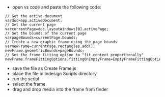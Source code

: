 - open vs code and paste the following code: 
```plaintext
// Get the active document
vardoc=app.activeDocument;
// Get the current page
varcurrentPage=doc.layoutWindows[0].activePage;
// Get the bounds of the current page
varpageBounds=currentPage.bounds;
// Create a new graphic frame using the page bounds
varnewFrame=currentPage.rectangles.add();
newFrame.geometricBounds=pageBounds;
// Set the frame fitting option to "fit content proportionally"
newFrame.frameFittingOptions.fittingOnEmptyFrame=EmptyFrameFittingOptions.CONTENT_TO_FRAME;

```
- save the file as Create Frame.js
- place the file in Indesign Scripts directory
- run the script 
- select the frame 
- drag and drop media into the frame from finder

